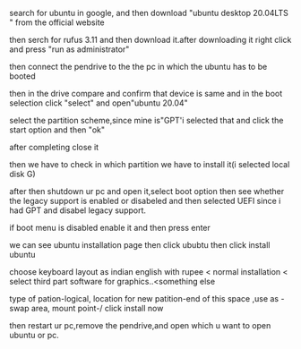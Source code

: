 search for ubuntu in google, and then download "ubuntu desktop 20.04LTS " from the official website

then serch for rufus 3.11 and then download it.after downloading it right click and press "run as administrator"

then connect the pendrive to the the pc in which the ubuntu has to be booted

then in the drive compare and confirm that device is same and in the boot selection click "select" and open"ubuntu 20.04"

select the partition scheme,since mine is"GPT'i selected that and click the start option and then "ok"

after completing close it

then we have to check in which partition  we have to install it(i selected local disk G)

after then shutdown ur pc and open it,select boot option then see whether the legacy support is enabled or disabeled and then selected UEFI since i had GPT and disabel legacy support.

if boot menu is disabled enable it and then press enter

we can see ubuntu installation page then click ububtu then click install ubuntu

choose keyboard layout as indian english with rupee < normal installation < select third part software for graphics..<something else

type of pation-logical, location for new patition-end of this space ,use as -swap area, mount point-/
click install now

then restart ur pc,remove the pendrive,and open which u want to open ubuntu or pc.
